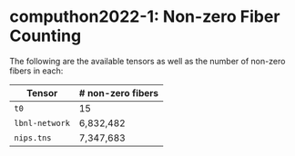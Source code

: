 # computhon2022-1: Non-zero Fiber Counting

The following are the available tensors as well as the number of non-zero fibers in each:

| Tensor | # non-zero fibers|
|---------| ------------------|
| `t0` | 15 |
|`lbnl-network` | 6,832,482 |
|`nips.tns` | 7,347,683 |
